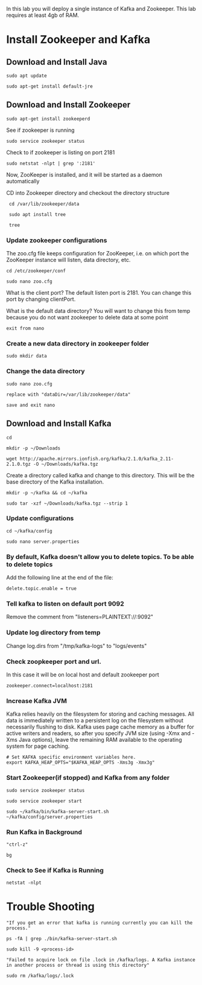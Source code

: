In this lab you will deploy a single instance of Kafka and Zookeeper.  This lab requires at least 4gb of RAM.

# Install Zookeeper and Kafka

## Download and Install Java


    sudo apt update

    sudo apt-get install default-jre

  
## Download and Install Zookeeper

    sudo apt-get install zookeeperd

See if zookeeper is running 

    sudo service zookeeper status

Check to if zookeeper is listing on port 2181

    sudo netstat -nlpt | grep ':2181'
    
    
Now, ZooKeeper is installed, and it will be started as a daemon automatically
    
CD into Zookeeper directory and checkout the directory structure

     cd /var/lib/zookeeper/data
     
     sudo apt install tree
     
     tree
     

### Update zookeeper configurations

The zoo.cfg file keeps configuration for ZooKeeper, i.e. on which port the ZooKeeper instance will listen, data directory, etc.

    cd /etc/zookeeper/conf    

    sudo nano zoo.cfg

What is the client port?  The default listen port is 2181. You can change this port by changing clientPort.

What is the default data directory? You will want to change this from temp because you do not want zookeeper to delete data at some point

    exit from nano

### Create a new data directory in zookeeper folder

    sudo mkdir data

### Change the data directory

    sudo nano zoo.cfg

    replace with "dataDir=/var/lib/zookeeper/data"

    save and exit nano


## Download and Install Kafka

    cd

    mkdir -p ~/Downloads

    wget http://apache.mirrors.ionfish.org/kafka/2.1.0/kafka_2.11-2.1.0.tgz -O ~/Downloads/kafka.tgz

Create a directory called kafka and change to this directory. This will be the base directory of the Kafka installation.

    mkdir -p ~/kafka && cd ~/kafka

    sudo tar -xzf ~/Downloads/kafka.tgz --strip 1


### Update configurations

    cd ~/kafka/config

    sudo nano server.properties

### By default, Kafka doesn't allow you to delete topics. To be able to delete topics

Add the following line at the end of the file:

    delete.topic.enable = true

### Tell kafka to listen on default port 9092 

Remove the comment from "listeners=PLAINTEXT://:9092"

### Update log directory from temp


Change log.dirs from "/tmp/kafka-logs" to "logs/events"


### Check zoopkeeper port and url.  

In this case it will be on local host and default zookeeper port

    zookeeper.connect=localhost:2181


### Increase Kafka JVM

Kafka relies heavily on the filesystem for storing and caching messages. 
All data is immediately written to a persistent log on the 
filesystem without necessarily flushing to disk.  Kafka uses page 
cache memory as a buffer for active writers and readers, so after you specify 
JVM size (using -Xmx and -Xms Java options), 
leave the remaining RAM available to the operating system for page caching.

    # Set KAFKA specific environment variables here.
    export KAFKA_HEAP_OPTS="$KAFKA_HEAP_OPTS -Xms3g -Xmx3g"
  

### Start Zookeeper(if stopped) and Kafka from any folder

    sudo service zookeeper status

    sudo service zookeeper start

    sudo ~/kafka/bin/kafka-server-start.sh ~/kafka/config/server.properties


### Run Kafka in Background

    "ctrl-z"

    bg

### Check to See if Kafka is Running

    netstat -nlpt






# Trouble Shooting

    "If you get an error that kafka is running currently you can kill the process."

    ps -fA | grep ./bin/kafka-server-start.sh

    sudo kill -9 <process-id>

    "Failed to acquire lock on file .lock in /kafka/logs. A Kafka instance in another process or thread is using this directory"

    sudo rm /kafka/logs/.lock
  
  
  
  


